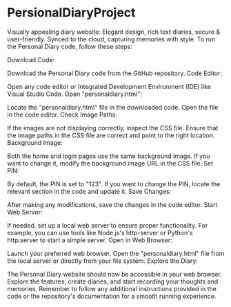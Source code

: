 # PersionalDiaryProject
 Visually appealing diary website: Elegant design, rich text diaries, secure &amp; user-friendly. Synced to the cloud, capturing memories with style.
To run the Personal Diary code, follow these steps:

Download Code:

Download the Personal Diary code from the GitHub repository.
Code Editor:

Open any code editor or Integrated Development Environment (IDE) like Visual Studio Code.
Open "personaldiary.html":

Locate the "personaldiary.html" file in the downloaded code.
Open the file in the code editor.
Check Image Paths:

If the images are not displaying correctly, inspect the CSS file.
Ensure that the image paths in the CSS file are correct and point to the right location.
Background Image:

Both the home and login pages use the same background image.
If you want to change it, modify the background image URL in the CSS file.
Set PIN:

By default, the PIN is set to "123".
If you want to change the PIN, locate the relevant section in the code and update it.
Save Changes:

After making any modifications, save the changes in the code editor.
Start Web Server:

If needed, set up a local web server to ensure proper functionality.
For example, you can use tools like Node.js's http-server or Python's http.server to start a simple server.
Open in Web Browser:

Launch your preferred web browser.
Open the "personaldiary.html" file from the local server or directly from your file system.
Explore the Diary:

The Personal Diary website should now be accessible in your web browser.
Explore the features, create diaries, and start recording your thoughts and memories.
Remember to follow any additional instructions provided in the code or the repository's documentation for a smooth running experience.
